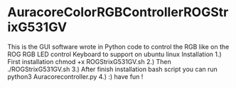 # AuracoreColorRGBControllerROGStrixG531GV
This is the GUI software wrote in Python code to control the RGB like on the ROG RGB LED control Keyboard to support on ubuntu linux 
Installation
1.) First installation chmod +x ROGStrixG531GV.sh 
2.) Then ./ROGStrixG531GV.sh
3.) After finish installation bash script you can run python3 Auracorecontroller.py
4.)  :) have fun !
